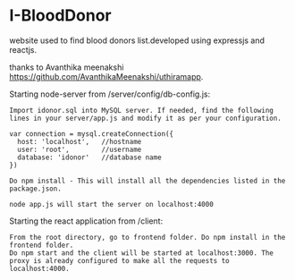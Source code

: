 # I-BloodDonor
website used to find blood donors list.developed using expressjs and reactjs.

thanks to Avanthika meenakshi https://github.com/AvanthikaMeenakshi/uthiramapp.



Starting node-server from /server/config/db-config.js:

    Import idonor.sql into MySQL server. If needed, find the following lines in your server/app.js and modify it as per your configuration.

    var connection = mysql.createConnection({
      host: 'localhost',   //hostname
      user: 'root',        //username
      database: 'idonor'   //database name
    })

    Do npm install - This will install all the dependencies listed in the package.json.

    node app.js will start the server on localhost:4000

Starting the react application from /client:

    From the root directory, go to frontend folder. Do npm install in the frontend folder.
    Do npm start and the client will be started at localhost:3000. The proxy is already configured to make all the requests to localhost:4000.

